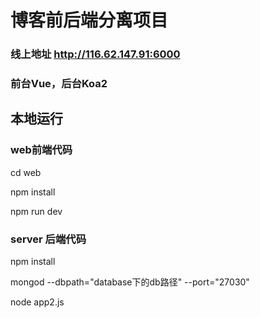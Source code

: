 # 博客前后端分离项目
### 线上地址 http://116.62.147.91:6000
### 前台Vue，后台Koa2

## 本地运行

### web前端代码

cd web

npm install

npm run dev

### server 后端代码

npm install

mongod --dbpath="database下的db路径" --port="27030"

node app2.js


